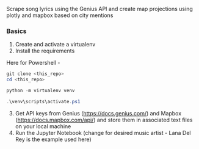 Scrape song lyrics using the Genius API and create map projections using plotly and mapbox based on city mentions

### Basics

1. Create and activate a virtualenv
2. Install the requirements

Here for Powershell -

```powershell
git clone <this_repo>
cd <this_repo>

python -m virtualenv venv

.\venv\scripts\activate.ps1
```
 3. Get API keys from Genius (https://docs.genius.com/) and Mapbox (https://docs.mapbox.com/api/) and store them in associated text files on your local machine
 4. Run the Jupyter Notebook (change for desired music artist - Lana Del Rey is the example used here)
